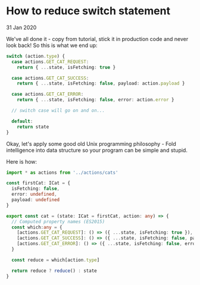 # How to reduce switch statement

31 Jan 2020

We've all done it - copy from tutorial, stick it in production code and never look back! So this is what we end up:

```typescript
switch (action.type) {
  case actions.GET_CAT_REQUEST:
    return { ...state, isFetching: true }

  case actions.GET_CAT_SUCCESS:
    return { ...state, isFetching: false, payload: action.payload }

  case actions.GET_CAT_ERROR:
    return { ...state, isFetching: false, error: action.error }

  // switch case will go on and on...

  default:
    return state
}
```

Okay, let's apply some good old Unix programming philosophy - Fold intelligence into data structure so your program can be simple and stupid.

Here is how:

```typescript
import * as actions from '../actions/cats'

const firstCat: ICat = {
  isFetching: false,
  error: undefined,
  payload: undefined
}

export const cat = (state: ICat = firstCat, action: any) => {
  // Computed property names (ES2015)
  const which:any = {
    [actions.GET_CAT_REQUEST]: () => ({ ...state, isFetching: true }),
    [actions.GET_CAT_SUCCESS]: () => ({ ...state, isFetching: false, payload: action.payload }),
    [actions.GET_CAT_ERROR]: () => ({ ...state, isFetching: false, error: action.error }),
  }

  const reduce = which[action.type]

  return reduce ? reduce() : state
}
```